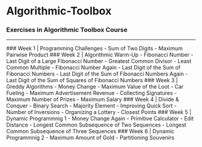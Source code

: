 # Algorithmic-Toolbox
### Exercises in Algorithmic Toolbox Course
  <hr>   
### Week 1 | Programming Challenges
- Sum of Two Digits  
- Maximum Pairwise Product  
### Week 2 | Algorithmic Warm-Up
- Fibonacci Number
- Last Digit of a Large Fibonacci Number
- Greatest Common Divisor
- Least Common Multiple
- Fibonacci Number Again
- Last Digit of the Sum of Fibonacci Numbers
- Last Digit of the Sum of Fibonacci Numbers Again
- Last Digit of the Sum of Squares of Fibonacci Numbers
### Week 3 | Greddy Algorithms
- Money Change
- Maximum Value of the Loot
- Car Fueling
- Maximum Advertisement Revenue
- Collecting Signatures
- Maximum Number of Prizes
- Maximum Salary
### Week 4 | Divide & Conquer
- Binary Search
- Majority Element
- Improving Quick Sort
- Number of Inversions
- Organizing a Lottery
- Closest Points
### Week 5 | Dynamic Programmnig 1
- Money Change Again
- Primitive Calculator
- Edit Distance
- Longest Common Subsequence of Two Sequences
- Longest Common Subsequence of Three Sequences
### Week 6 | Dynamic Programmnig 2
- Maximum Amount of Gold
- Partitioning Souvenirs
